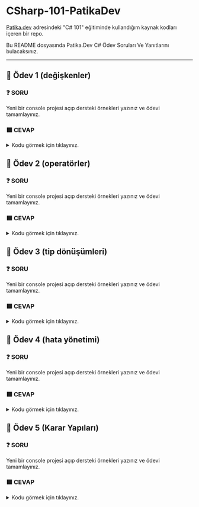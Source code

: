 # CSharp-101-PatikaDev

[Patika.dev](https://app.patika.dev/egitimler) adresindeki "C# 101" eğitiminde kullandığım kaynak kodları içeren bir repo.

Bu README dosyasında Patika.Dev C# Ödev Soruları Ve Yanıtlarını bulacaksınız.

--------------------------------------------------------------------------------------------------------------------------------------------------------------------------------
## :brain: Ödev 1 (değişkenler)

### :question: SORU 
Yeni bir console projesi açıp dersteki örnekleri yazınız ve ödevi tamamlayınız.
### :green_square: CEVAP

<details>
<summary>Kodu görmek için tıklayınız.</summary>
    
```csahrp
    
using System;

namespace Degiskenler
{
    class Program
    {
        static void Main(string[] args)
        {
           
           byte a = 1;
           sbyte b =2;

           short c = 3;
           ushort d = 4;

           Int16 e = 5;
           int f =6;
           Int32 g =7;
           Int64 h =8;

           uint i =9;
           long j =10;
           ulong k =11;

           float l =12;
           double m =13;
           decimal n =14;


          
           string p ="ab";
            
        
           bool r = true;
           bool s =false;

           DateTime dt = DateTime.Now;

           object t = "16";
           object u = "ab";
           object v = 17;
           object y = 18;
           object z = 18.1;


           string abc = string.Empty;
           abc = "deneme";
           string marka = "arçelik";
           string model = "Su ısıtıcısı";

           bool bl = 3>5;

           string vb = "20";
           int ty =20;
           string nr = vb + ty.ToString();
           int er = ty + Convert.ToInt32(vb);
           int yu = ty + int.Parse(vb);

        }
    }
}
```
</details>

## :brain: Ödev 2 (operatörler)
### :question: SORU 
Yeni bir console projesi açıp dersteki örnekleri yazınız ve ödevi tamamlayınız.
### :green_square: CEVAP

<details>
<summary>Kodu görmek için tıklayınız.</summary>
    
```csahrp
using System;

namespace Operatorler
{
    class Program
    {
        static void Main(string[] args)
        {
            
           int a = 2;
           int b = 4;
           a = a+1;
           Console.WriteLine(a);
           a+=1;
           Console.WriteLine(a);
           a/=1;
           Console.WriteLine(a);
           b*=4;
           Console.WriteLine(b);

         //--------------------------------

           bool isSuccess = true;
           bool isCompelted = false;

           if (isSuccess && isCompelted )
           Console.WriteLine("Wonderfull!");

           if (isSuccess || isCompelted )
           Console.WriteLine("Excellent!");

           if (isSuccess && !isCompelted )
           Console.WriteLine("Good!");


         //--------------------------------

           int c =1;
           int d =6;
           bool sonuc = c<d;           
           Console.WriteLine(sonuc);
           sonuc = d<c;
           Console.WriteLine(sonuc);
           sonuc = d==c;
           Console.WriteLine(sonuc);
           sonuc = d>=c;
           Console.WriteLine(sonuc);
           sonuc = d<=c;

        //--------------------------------

           int g =11;
           int h =34;
           int sonuc1 = g + h;
           Console.WriteLine(sonuc1);
           sonuc1 = g + h;
           Console.WriteLine(sonuc1);
           sonuc1 = g * h;
           Console.WriteLine(sonuc1);
           sonuc1 = g / h;
           Console.WriteLine(sonuc1);
           sonuc1 = h++;
           Console.WriteLine(sonuc1);

        //--------------------------------

           int t = 20%3;
           Console.WriteLine(t);

        }
    }
}
```
</details>
    
## :brain: Ödev 3 (tip dönüşümleri)

### :question: SORU 
Yeni bir console projesi açıp dersteki örnekleri yazınız ve ödevi tamamlayınız.
### :green_square: CEVAP

<details>
<summary>Kodu görmek için tıklayınız.</summary>
    
```csahrp
using System;

namespace Tip_Donusumleri
{
    class Program
    {
        static void Main(string[] args)
        {
            byte x = 1;
            sbyte y = 2;
            short z = 3;

            int v = x+y+z;
            Console.WriteLine("v:"+v);

            long a = v;
            Console.WriteLine("a:"+ a);

            float b = a;
            Console.WriteLine("b:"+b);

            string c = "alperen";
            char d = 'f';
            object e = c+d+v;
            Console.WriteLine("e:"+e);

           Console.WriteLine("------------------------");
          

           int r = 3;
           byte t = (byte)r;
           Console.WriteLine("t:"+t);
           
           float j = 5.2f;
           byte l =(byte)j;
           Console.WriteLine("l:"+l);

           Console.WriteLine("------------------------");

           int abc = 9;
           string xyz = "5";
           int yy = abc + Convert.ToInt32(xyz);
            Console.WriteLine(yy);

            int def = 9;
           string ghj = def.ToString();
            Console.WriteLine("ghj:"+ghj);
            ParseMethod();
        }

        public static void ParseMethod()
        {

           string yazi1 = "6";
           string yazi2 = "9";
           int sayi1;
           double sayi2,toplam;

           sayi1 = Int32.Parse(yazi1);
           sayi2 = Double.Parse(yazi2);
           toplam = Convert.ToDouble(sayi1)+sayi2;
           Console.WriteLine(toplam);
        }
    }
}
```
</details>

## :brain: Ödev 4 (hata yönetimi)

### :question: SORU 
Yeni bir console projesi açıp dersteki örnekleri yazınız ve ödevi tamamlayınız.
### :green_square: CEVAP

<details>
<summary>Kodu görmek için tıklayınız.</summary>
    
```csahrp
using System;

namespace HataYonetimi
{
    class Program
    {
        static void Main(string[] args)
        {
            try{
          Console.WriteLine("Bir sayı griniz: ");
          int sayi=Convert.ToInt32(Console.ReadLine());
          Console.WriteLine("Girmiş olduğunuz sayi: " +sayi);

            }
            catch(Exception ex){
            Console.WriteLine("Hata" +ex.Message.ToString());
            }
            //finally{
            //Console.Write("İşlem Tamamlandı");
            //}
            try{
            //int a=int.Parse(null);
            //int a=int.Parse("test");
            int a=int.Parse("-141415161718");

            }
            catch(ArgumentNullException ex) {
            Console.WriteLine("Boş değer Girdiniz.");
            Console.WriteLine(ex);
            }
            catch(FormatException ex){
            Console.WriteLine("Veri Tipi Uygun Değil.");
            Console.WriteLine(ex);
            }
            catch(OverflowException ex){
            Console.WriteLine("Çok küçük veya çok büyük bir değer girdiniz.");
            Console.WriteLine(ex);
            }
            finally{
                Console.WriteLine("İşlem Başarıyla Tamamlandı");
            }
        }
    }
}
```
</details>

## :brain: Ödev 5 (Karar Yapıları)

### :question: SORU 
Yeni bir console projesi açıp dersteki örnekleri yazınız ve ödevi tamamlayınız.
### :green_square: CEVAP

<details>
<summary>Kodu görmek için tıklayınız.</summary>
    
```csahrp
using System;

namespace KararYapilari
{
    class Program
    {
        static void Main(string[] args)
        {
           int time=DateTime.Now.Hour;
           if(time>=6 && time<11){
               Console.WriteLine("Günaydın");
           }
           else if(time<=18)
           {
               Console.WriteLine("İyi Günler");
           }
           else{
               Console.WriteLine("İyi Geceler");
           string sonuc=time<=18 ? "İyi Günler" : "İyi Geceler";
          
           sonuc=time>=6 &&  time<11 ? "Günaydin" :time<=18 ? "İyi Günler" : "İyi Geceler";
           Console.WriteLine(sonuc);
           }

        }
    }
}
```
</details>
